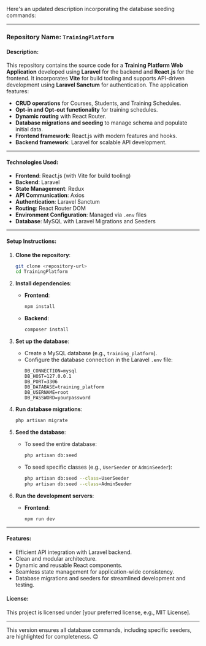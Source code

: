 Here's an updated description incorporating the database seeding commands:

---

### **Repository Name**: `TrainingPlatform`

#### **Description**:
This repository contains the source code for a **Training Platform Web Application** developed using **Laravel** for the backend and **React.js** for the frontend. It incorporates **Vite** for build tooling and supports API-driven development using **Laravel Sanctum** for authentication. The application features:

- **CRUD operations** for Courses, Students, and Training Schedules.
- **Opt-in and Opt-out functionality** for training schedules.
- **Dynamic routing** with React Router.
- **Database migrations and seeding** to manage schema and populate initial data.
- **Frontend framework**: React.js with modern features and hooks.
- **Backend framework**: Laravel for scalable API development.

---

#### **Technologies Used**:
- **Frontend**: React.js (with Vite for build tooling)
- **Backend**: Laravel
- **State Management**: Redux
- **API Communication**: Axios
- **Authentication**: Laravel Sanctum
- **Routing**: React Router DOM
- **Environment Configuration**: Managed via `.env` files
- **Database**: MySQL with Laravel Migrations and Seeders

---

#### **Setup Instructions**:

1. **Clone the repository**:
   ```bash
   git clone <repository-url>
   cd TrainingPlatform
   ```

2. **Install dependencies**:
   - **Frontend**:
     ```bash
     npm install
     ```
   - **Backend**:
     ```bash
     composer install
     ```

3. **Set up the database**:
   - Create a MySQL database (e.g., `training_platform`).
   - Configure the database connection in the Laravel `.env` file:
     ```
     DB_CONNECTION=mysql
     DB_HOST=127.0.0.1
     DB_PORT=3306
     DB_DATABASE=training_platform
     DB_USERNAME=root
     DB_PASSWORD=yourpassword
     ```

4. **Run database migrations**:
   ```bash
   php artisan migrate
   ```

5. **Seed the database**:
   - To seed the entire database:
     ```bash
     php artisan db:seed
     ```
   - To seed specific classes (e.g., `UserSeeder` or `AdminSeeder`):
     ```bash
     php artisan db:seed --class=UserSeeder
     php artisan db:seed --class=AdminSeeder
     ```

6. **Run the development servers**:
   - **Frontend**:
     ```bash
     npm run dev
---

#### **Features**:
- Efficient API integration with Laravel backend.
- Clean and modular architecture.
- Dynamic and reusable React components.
- Seamless state management for application-wide consistency.
- Database migrations and seeders for streamlined development and testing.

#### **License**:
This project is licensed under [your preferred license, e.g., MIT License].

---

This version ensures all database commands, including specific seeders, are highlighted for completeness. 😊
